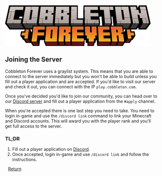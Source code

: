 ![](_assets/cobbleton_forever_logo.png)

<section class='coverpage'>

## Joining the Server

Cobbleton Forever uses a graylist system. This means that you are able to connect to the server immediately but you won't be able to build unless you fill out a player application and are accepted. If you'd like to visit our server and check it out, you can connect with the IP `play.cobbleton.com`.

Once you've decided you'd like to join our community, you can head over to our [Discord server](https://cobbleton.com/discord) and fill out a player application from the `#apply` channel.

When you're accepted there is one last step you need to take. You need to login in-game and use the `/discord link` command to link your Minecraft and Discord accounts. This will award you with the player rank and you'll get full access to the server.

### TL;DR
1. Fill out a player application on [Discord](https://cobbleton.com/discord).
2. Once accepted, login in-game and use `/discord link` and follow the instructions.

</section>

<a href="/" class='coverpage-button'><i class="fa-solid fa-left-long" style='padding-right: 10px;'></i>Return</a>